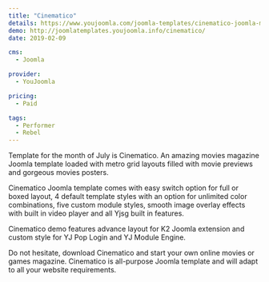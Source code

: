 ```yaml
---
title: "Cinematico"
details: https://www.youjoomla.com/joomla-templates/cinematico-joomla-movies-template.html
demo: http://joomlatemplates.youjoomla.info/cinematico/
date: 2019-02-09

cms: 
  - Joomla

provider:
  - YouJoomla

pricing:
  - Paid

tags:
  - Performer
  - Rebel
--- 
```


Template for the month of July is Cinematico. An amazing movies magazine Joomla template loaded with metro grid layouts filled with movie previews and  gorgeous movies posters.  

Cinematico Joomla template comes with easy switch option for full or boxed layout, 4 default template styles with an option for unlimited color combinations, five custom module styles, smooth image overlay effects with built in video player and all Yjsg built in features.

Cinematico demo  features advance layout for K2 Joomla extension and custom style for YJ Pop Login and YJ Module Engine.

Do not hesitate, download Cinematico  and start your own online movies or games magazine. Cinematico  is all-purpose Joomla template and will adapt to all your website requirements.